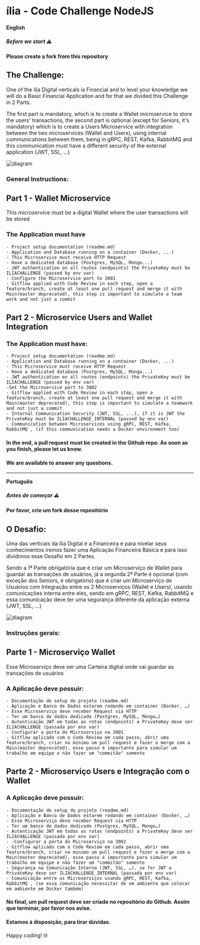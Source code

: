 # ília - Code Challenge NodeJS
**English**
##### Before we start ⚠️
**Please create a fork from this repository**

## The Challenge:
One of the ília Digital verticals is Financial and to level your knowledge we will do a Basic Financial Application and for that we divided this Challenge in 2 Parts.

The first part is mandatory, which is to create a Wallet microservice to store the users' transactions, the second part is optional (except for Seniors, it's mandatory) which is to create a Users Microservice with integration between the two microservices (Wallet and Users), using internal communications between them, being in gRPC, REST, Kafka, RabbitMQ and this communication must have a different security of the external application (JWT, SSL, ...)

![diagram](diagram.png)

### General Instructions:
## Part 1 - Wallet Microservice

This microservice must be a digital Wallet where the user transactions will be stored 

### The Application must have

    - Project setup documentation (readme.md)
    - Application and Database running on a container (Docker, ...)
    - This Microservice must receive HTTP Request
    - Have a dedicated database (Postgres, MySQL, Mongo...)
    - JWT authentication on all routes (endpoints) the PrivateKey must be ILIACHALLENGE (passed by env var)
    - Configure the Microservice port to 3001 
    - Gitflow applied with Code Review in each step, open a feature/branch, create at least one pull request and merge it with Main(master deprecated), this step is important to simulate a team work and not just a commit

## Part 2 - Microservice Users and Wallet Integration

### The Application must have:

    - Project setup documentation (readme.md)
    - Application and Database running on a container (Docker, ...)
    - This Microservice must receive HTTP Request   
    - Have a dedicated database (Postgres, MySQL, Mongo...)
    - JWT authentication on all routes (endpoints) the PrivateKey must be ILIACHALLENGE (passed by env var)
    -Set the Microservice port to 3002 
    - Gitflow applied with Code Review in each step, open a feature/branch, create at least one pull request and merge it with Main(master deprecated), this step is important to simulate a teamwork and not just a commit
    - Internal Communication Security (JWT, SSL, ...), if it is JWT the PrivateKey must be ILIACHALLENGE_INTERNAL (passed by env var)
    - Communication between Microservices using gRPC, REST, Kafka, RabbitMQ , (if this communication needs a Docker environment too)

#### In the end, a pull request must be created in the Github repo. As soon as you finish, please let us know.

#### We are available to answer any questions.


***

**Português**
##### Antes de começar ⚠️
**Por favor, crie um fork desse repositório**

## O Desafio:
Uma das verticais da ília Digital é a Financeira e para nivelar seus conhecimentos iremos fazer uma Aplicação Financeira Básica e para isso dividimos esse Desafio em 2 Partes.

Sendo a 1ª Parte obrigatória que é criar um Microserviço de Wallet para guardar as transações de usuários, já a segunda 2ª Parte é opcional (com exceção dos Seniors, é obrigatório) que é criar um Microserviço de Usuários com Integração entre os 2 Microserviços (Wallet e Users), usando comunicações interna entre eles, sendo em gRPC, REST, Kafka, RabbitMQ e essa comunicação deve ter uma segurança diferente da aplicação externa (JWT, SSL, …)

![diagram](diagram.png)

### Instruções gerais:
## Parte 1 - Microserviço Wallet

Esse Microserviço deve ser uma Carteira digital onde vai guardar as transações de usuários 

### A Aplicação deve possuir:

    - Documentação de setup do projeto (readme.md)
    - Aplicação e Banco de Dados estarem rodando em container (Docker, …)
    - Esse Microserviço deve receber Request via HTTP
    - Ter um banco de dados dedicado (Postgres, MySQL, Mongo…)
    - Autenticação JWT em todas as rotas (endpoints) a PrivateKey deve ser ILIACHALLENGE (passada por env var)
    - Configurar a porta do Microserviço na 3001 
    - Gitflow aplicado com o Code Review em cada passo, abrir uma feature/branch, criar no mínimo um pull request e fazer o merge com a Main(master deprecated), esse passo é importante para simular um trabalho em equipe e não fazer um "commitão" somente

## Parte 2 - Microserviço Users e Integração com o Wallet

### A Aplicação deve possuir:

    - Documentação de setup do projeto (readme.md)
    - Aplicação e Banco de Dados estarem rodando em container (Docker, …)
    - Esse Microserviço deve receber Request via HTTP   
    - Ter um banco de dados dedicado (Postgres, MySQL, Mongo…)
    - Autenticação JWT em todas as rotas (endpoints) a PrivateKey deve ser ILIACHALLENGE (passada por env var)
    - -Configurar a porta do Microserviço na 3002 
    - Gitflow aplicado com o Code Review em cada passo, abrir uma feature/branch, criar no mínimo um pull request e fazer o merge com a Main(master deprecated), esse passo é importante para simular um trabalho em equipe e não fazer um "commitão" somente
    - Segurança na Comunicação Interna (JWT, SSL, …), se for JWT a PrivateKey deve ser ILIACHALLENGE_INTERNAL (passada por env var)
    - Comunicação entre os Microserviços usando gRPC, REST, Kafka, RabbitMQ , (se essa comunicação necessitar de um ambiente que colocar em ambiente em Docker também)


#### No final, um pull request deve ser criado no repositório do Github. Assim que terminar, por favor nos avise.

#### Estamos à disposição, para tirar dúvidas.

Happy coding! 🤓

